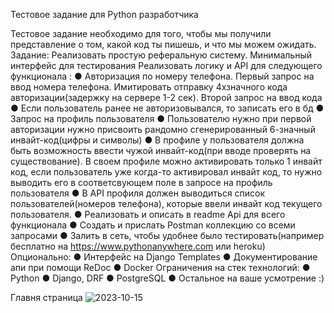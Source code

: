 Тестовое задание для Python разработчика

Тестовое задание необходимо для того, чтобы мы получили представление о том, какой код ты пишешь, и что мы можем ожидать. 
Задание:
Реализовать простую реферальную систему. Минимальный интерфейс для тестирования
Реализовать логику и API для следующего функционала :
●	Авторизация по номеру телефона. Первый запрос на ввод номера телефона. Имитировать отправку 4хзначного кода авторизации(задержку на сервере 1-2 сек). Второй запрос на ввод кода 
●	Если пользователь ранее не авторизовывался, то записать его в бд 
●	Запрос на профиль пользователя
●	Пользователю нужно при первой авторизации нужно присвоить рандомно сгенерированный 6-значный инвайт-код(цифры и символы)
●	В профиле у пользователя должна быть возможность ввести чужой инвайт-код(при вводе проверять на существование). В своем профиле можно активировать только 1 инвайт код, если пользователь уже когда-то активировал инвайт код, то нужно выводить его в соответсвующем поле в запросе на профиль пользователя
●	В API профиля должен выводиться список пользователей(номеров телефона), которые ввели инвайт код текущего пользователя.
●	Реализовать и описать в readme Api для всего функционала
●	Создать и прислать Postman коллекцию со всеми запросами
●	Залить в сеть, чтобы удобнее было тестировать(например бесплатно на https://www.pythonanywhere.com или heroku)
Опционально:
●	Интерфейс на Django Templates
●	Документирование апи при помощи ReDoc
●	Docker
Ограничения на стек технологий:
●	Python
●	Django, DRF
●	PostgreSQL
●	Остальное на ваше усмотрение :)

Главня страница
![2023-10-15](https://github.com/ShokhirevAlexander/test-hammer-systems/assets/142152427/146a3e1e-d57c-42c2-889d-a750b986046f)


